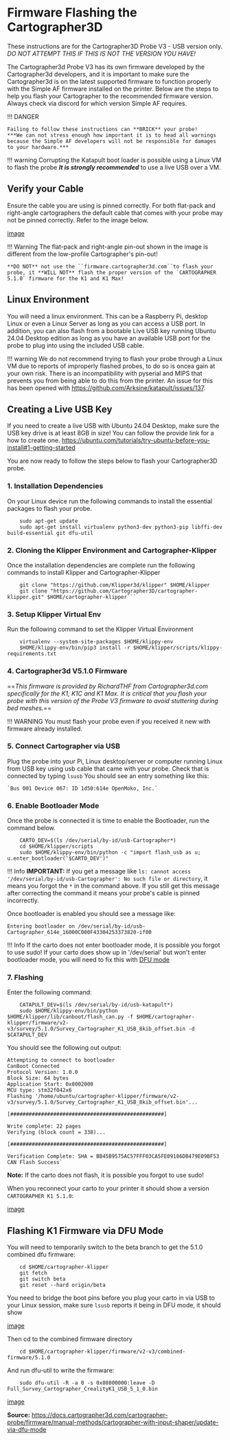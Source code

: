 # Firmware Flashing the Cartographer3D

These instructions are for the Cartographer3D Probe V3 - USB version only. *DO NOT ATTEMPT THIS IF THIS IS NOT THE VERSION YOU HAVE!*

The Cartographer3d Probe V3 has its own firmware developed by the Cartographer3d developers, and it is important to make sure the Cartographer3d is on the latest supported firmware to function properly with the Simple AF firmware installed on the printer. Below are the steps to help you flash your Cartographer to the recommended firmware version.
Always check via discord for which version Simple AF requires.

!!! DANGER

    Failing to follow these instructions can **BRICK** your probe!
    ***We can not stress enough how important it is to head all warnings because the Simple AF developers will not be responsible for damages to your hardware.***

!!! warning
    Corrupting the Katapult boot loader is possible using a Linux VM to flash the probe ***It is strongly recommended*** to use a live USB over a VM.

## Verify your Cable

Ensure the cable you are using is pinned correctly. For both flat-pack and right-angle cartographers the default cable that comes with your probe may not be pinned correctly. Refer to the image below.

[image](docs/assets/images/carto_connector.png)

!!! Warning
    The flat-pack and right-angle pin-out shown in the image is different from the low-profile Cartographer's pin-out!

    **DO NOT** not use the ``firmware.cartographer3d.com``to flash your probe, it **WILL NOT** flash the proper version of the `CARTOGRAPHER 5.1.0` firmware for the K1 and K1 Max!

## Linux Environment

You will need a linux environment. This can be a Raspberry Pi, desktop Linux or even a Linux Server as long as you can access a USB port. In addition, you can also flash from a bootable Live USB key running Ubuntu 24.04 Desktop edition as long as you have an available  USB port for the probe to plug into using the included USB cable.

!!! warning
    We do not recommend trying to flash your probe through a Linux VM due to reports of improperly flashed probes, to do so is oncea gain at your own risk. There is an incompatibility with pyserial and MIPS that prevents you from being able to do this from the printer. An issue for this has been opened with <https://github.com/Arksine/katapult/issues/137>.

## Creating a Live USB Key

If you need to create a live USB with Ubuntu 24.04 Desktop, make sure the USB key drive is at least 8GB in size! You can follow the provide link for a how to create one. <https://ubuntu.com/tutorials/try-ubuntu-before-you-install#1-getting-started>

You are now ready to follow the steps below to flash your Cartographer3D probe.

### 1. Installation Dependencies

On your Linux device run the following commands to install the essential packages to flash your probe.

        sudo apt-get update
        sudo apt-get install virtualenv python3-dev python3-pip libffi-dev build-essential git dfu-util

### 2. Cloning the Klipper Environment and Cartographer-Klipper

Once the installation dependencies are complete run the following commands to install Klipper and Cartographer-Klipper

        git clone "https://github.com/Klipper3d/klipper" $HOME/klipper
        git clone "https://github.com/Cartographer3D/cartographer-klipper.git" $HOME/cartographer-klipper```

### 3. Setup Klipper Virtual Env

Run the following command to set the Klipper Virtual Environment

        virtualenv --system-site-packages $HOME/klippy-env
        $HOME/klippy-env/bin/pip3 install -r $HOME/klipper/scripts/klippy-requirements.txt
    
### 4. Cartographer3d V5.1.0 Firmware

==*This firmware is provided by RichardTHF from Cartographer3d.com specifically for the K1, K1C and K1 Max. It is critical that you flash your probe with this version of the Probe V3 firmware to avoid stuttering during bed meshes.*==

!!! WARNING
    You must flash your probe even if you received it new with firmware already installed.

### 5. Connect Cartographer via USB

Plug the probe into your Pi, Linux desktop/server or computer running Linux from USB key using usb cable that came with your probe. Check that is connected by typing `lsusb` You should see an entry something like this:

    `Bus 001 Device 067: ID 1d50:614e OpenMoko, Inc.`

### 6. Enable Bootloader Mode

Once the probe is connected it is time to enable the Bootloader, run the command below.

        CARTO_DEV=$(ls /dev/serial/by-id/usb-Cartographer*)
        cd $HOME/klipper/scripts
        sudo $HOME/klippy-env/bin/python -c "import flash_usb as u; u.enter_bootloader('$CARTO_DEV')"

!!! Info
    **IMPORTANT:** If you get a message like `ls: cannot access '/dev/serial/by-id/usb-Cartographer': No such file or directory`, it means you forgot the `*` in the command above. If you still get this message after correcting the command it means your probe's cable is pinned incorrectly.

Once bootloader is enabled you should see a message like:

    Entering bootloader on /dev/serial/by-id/usb-Cartographer_614e_16000C000F43304253373820-if00

!!! Info
    If the carto does not enter bootloader mode, it is possible you forgot to use sudo!
    If your carto does show up in '/dev/serial' but won't enter bootloader mode, you will need to fix this with [DFU mode](#flashing-k1-firmware-via-dfu-mode)

### 7. Flashing

Enter the following command:

        CATAPULT_DEV=$(ls /dev/serial/by-id/usb-katapult*)
        sudo $HOME/klippy-env/bin/python $HOME/klipper/lib/canboot/flash_can.py -f $HOME/cartographer-klipper/firmware/v2-v3/survey/5.1.0/Survey_Cartographer_K1_USB_8kib_offset.bin -d $CATAPULT_DEV
 
You should see the following out output:

    Attempting to connect to bootloader
    CanBoot Connected
    Protocol Version: 1.0.0
    Block Size: 64 bytes
    Application Start: 0x8002000
    MCU type: stm32f042x6
    Flashing '/home/ubuntu/cartographer-klipper/firmware/v2-v3/survey/5.1.0/Survey_Cartographer_K1_USB_8kib_offset.bin'...

    [##################################################]

    Write complete: 22 pages
    Verifying (block count = 338)...

    [##################################################]

    Verification Complete: SHA = BB45B9575AC57FFF03CA5FE09186DB479E09BF53
    CAN Flash Success`

**Note:** If the carto does not flash, it is possible you forgot to use sudo!

When you reconnect your carto to your printer it should show a version `CARTOGRAPHER K1 5.1.0`:

[image](assets/images/cartographer_k1_510.png)

## Flashing K1 Firmware via DFU Mode

You will need to temporarily switch to the beta branch to get the 5.1.0 combined dfu firmware:

        cd $HOME/cartographer-klipper
        git fetch
        git switch beta
        git reset --hard origin/beta

You need to bridge the boot pins before you plug your carto in via USB to your Linux session, make sure `lsusb` reports it being in DFU mode, it should show

[image](assets/images/carto_lsusb_dfu.png)

Then cd to the combined firmware directory

        cd $HOME/cartographer-klipper/firmware/v2-v3/combined-firmware/5.1.0

And run dfu-util to write the firmware:

        sudo dfu-util -R -a 0 -s 0x08000000:leave -D Full_Survey_Cartographer_CrealityK1_USB_5_1_0.bin

[image](assets/images/carto_dfu.png)

**Source:** <https://docs.cartographer3d.com/cartographer-probe/firmware/manual-methods/cartographer-with-input-shaper/update-via-dfu-mode>
